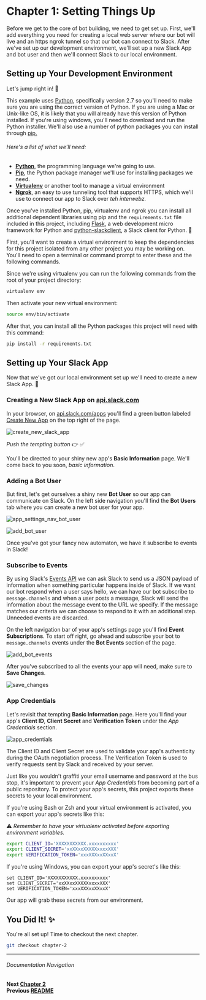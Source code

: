 # Chapter 1: Setting Things Up

Before we get to the core of bot building, we need to get set up. First, we'll add everything you need for creating a local web server where our bot will live and an https ngrok tunnel so that our bot can connect to Slack. After we've set up our development environment, we'll set up a new Slack App and bot user and then we'll connect Slack to our local environment.

## Setting up Your Development Environment

Let's jump right in! :raised_hands:

This example uses [Python](https://www.python.org/downloads/), specifically
version 2.7 so you'll need to make sure you are using the correct version of
Python. If you are using a Mac or Unix-like OS, it is likely that you will already
have this version of Python installed. If you're using windows, you'll need to download and run the Python installer. We'll also use a number of python
packages you can install through [pip.](https://pip.pypa.io/en/stable/installing/)

###### Here's a list of what we'll need:

- **[Python](https://www.python.org/downloads/)**, the programming language we're
  going to use.
- **[Pip](https://pip.pypa.io/en/stable/installing/)**, the Python package manager
  we'll use for installing packages we need.
- **[Virtualenv](https://virtualenv.pypa.io/en/latest/installation/)** or another
  tool to manage a virtual environment
- **[Ngrok](https://ngrok.com/)**, an easy to use tunneling tool that supports HTTPS,
  which we'll use to connect our app to Slack over _teh interwebz._

Once you've installed Python, pip, virtualenv and ngrok you can install all additional
dependent libraries using pip and the `requirements.txt` file included in this
project, including [Flask](http://flask.pocoo.org/), a web development micro
framework for Python and [python-slackclient](http://python-slackclient.readthedocs.io/en/latest/), a
Slack client for Python. :snake:

First, you'll want to create a virtual environment to keep the dependencies for this project isolated from any other project you may be working on. You'll need to open a terminal or command prompt to enter these and the following commands.

Since we're using virtualenv you can run the following commands from the root of your
project directory:

```bash
virtualenv env
```

Then activate your new virtual environment:

```bash
source env/bin/activate
```

After that, you can install all the Python packages this project will need with
this command:

```bash
pip install -r requirements.txt
```

## Setting up Your Slack App

Now that we've got our local environment set up we'll need to create a new Slack App. :tada:

### Creating a New Slack App on [api.slack.com](https://api.slack.com/apps)

In your browser, on [api.slack.com/apps](https://api.slack.com/apps) you'll find
a green button labeled [Create New App](https://api.slack.com/apps/new) on the
top right of the page.

![create_new_slack_app](https://cloud.githubusercontent.com/assets/4828352/20548492/b4270b52-b0d8-11e6-94cb-ea307342ebb9.png)

_Push the tempting button_  :point_right:   :white_check_mark:

You'll be directed to your shiny new app's **Basic Information** page. We'll come back to you soon, _basic information_.

### Adding a Bot User

But first, let's get ourselves a shiny new **Bot User** so our app can communicate on Slack. On the left side navigation you'll find the **Bot Users** tab where you can create a new bot user for your app.

![app_settings_nav_bot_user](https://cloud.githubusercontent.com/assets/4828352/20548580/8826d680-b0d9-11e6-96bc-84cfdabff6f4.png)

![add_bot_user](https://cloud.githubusercontent.com/assets/4828352/20548602/c67f367a-b0d9-11e6-85eb-b2069120da1e.png)

Once you've got your fancy new automaton, we have it subscribe to events in Slack!

### Subscribe to Events

By using Slack's [Events API](https://api.slack.com/events-api) we can ask Slack to send us a JSON payload of information when something particular happens inside of Slack. If we want our bot respond when a user says hello, we can have our bot subscribe to `message.channels` and when a user posts a message, Slack will send the information about the message event to the URL we specify. If the message matches our criteria we can choose to respond to it with an additional step. Unneeded events are discarded.

On the left navigation bar of your app's settings page you'll find **Event Subscriptions**.
To start off right, go ahead and subscribe your bot to `message.channels` events under the **Bot Events** section of the page.

![add_bot_events](https://cloud.githubusercontent.com/assets/4828352/20548810/8ea539b4-b0db-11e6-859d-e75f98a29ddc.png)

After you've subscribed to all the events your app will need, make sure to **Save Changes**.

![save_changes](https://cloud.githubusercontent.com/assets/6370924/21075115/f47ca400-bf01-11e6-9cf3-a59a34fdd270.png)

### App Credentials

Let's revisit that tempting **Basic Information** page. Here you'll find your app's **Client ID**, **Client Secret** and **Verification Token** under the _App Credentials_ section.

![app_credentials](https://cloud.githubusercontent.com/assets/4828352/22839775/bd5af4f0-ef7f-11e6-84bf-33fe79b374f4.png)

The Client ID and Client Secret are used to validate your app's authenticity during the OAuth negotiation process. The Verification Token is used to verify requests sent by Slack and received by your server.

Just like you wouldn't graffiti your email username and password at the bus stop, it's important to prevent your _App Credentials_ from becoming part of a public repository. To protect your app's secrets, this project exports these secrets to your local environment.

If you're using Bash or Zsh and your virtual environment is activated, you can export your app's secrets like this:

:warning: _Remember to have your virtualenv activated before exporting environment variables._

```bash
export CLIENT_ID='XXXXXXXXXXX.xxxxxxxxxx'
export CLIENT_SECRET='xxXXxxXXXXXxxxxXXX'
export VERIFICATION_TOKEN='xxxXXXxxXXxxX'
```

If you're using Windows, you can export your app's secret's like this:

```dos
set CLIENT_ID='XXXXXXXXXXX.xxxxxxxxxx'
set CLIENT_SECRET='xxXXxxXXXXXxxxxXXX'
set VERIFICATION_TOKEN='xxxXXXxxXXxxX'
```

Our app will grab these secrets from our environment.

## You Did It! :sparkles:

You're all set up! Time to checkout the next chapter.

```bash
git checkout chapter-2
```

---
###### Documentation Navigation
**Next [Chapter 2](docs/Chapter-2.md)**  
**Previous [README](docs/README.md)**  
